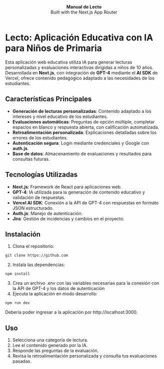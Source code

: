 <div align="center"><strong>Manual de Lecto</strong></div>
<div align="center">Built with the Next.js App Router</div>
<br />
<!-- <div align="center">
<a href="https://next-admin-dash.vercel.app/">Demo</a>
<span> · </span>
<a href="https://vercel.com/templates/next.js/admin-dashboard-tailwind-postgres-react-nextjs">Clone & Deploy</a>
<span>
</div> -->

# Lecto: Aplicación Educativa con IA para Niños de Primaria

Esta aplicación web educativa utiliza IA para generar lecturas personalizadas y evaluaciones interactivas dirigidas a niños de 10 años. Desarrollada en **Next.js**, con integración de **GPT-4** mediante el **AI SDK** de Vercel, ofrece contenido pedagógico adaptado a las necesidades de los estudiantes.

## Características Principales

- **Generación de lecturas personalizadas**: Contenido adaptado a los intereses y nivel educativo de los estudiantes.
- **Evaluaciones automáticas**: Preguntas de opción múltiple, completar espacios en blanco y respuesta abierta, con calificación automatizada.
- **Retroalimentación personalizada**: Explicaciones detalladas sobre los errores de los estudiantes.
- **Autenticación segura**: Login mediante credenciales y Google con **auth.js**.
- **Base de datos**: Almacenamiento de evaluaciones y resultados para consultas futuras.

## Tecnologías Utilizadas

- **Next.js**: Framework de React para aplicaciones web.
- **GPT-4**: IA utilizada para la generación de contenido educativo y validación de respuestas.
- **Vercel AI SDK**: Conexión a la API de GPT-4 con respuestas en formato JSON estructurado.
- **Auth.js**: Manejo de autenticación.
- **Jira**: Gestión de incidencias y cambios en el proyecto.

## Instalación
1. Clona el repositorio:
```
git clone https://github.com
```
2. Instala las dependencias:
```
npm install
```
3. Crea un archivo .env con las variables necesarias para la conexión con la API de GPT-4 y los datos de autenticación
4. Ejecuta la aplicación en modo desarrollo:
```
npm run dev
```

Debería poder ingresar a la aplicación por http://localhost:3000.

## Uso
1. Selecciona una categoría de lectura.
2. Lee el contenido generado por la IA.
3. Responde las preguntas de la evaluación.
4. Revisa la retroalimentación personalizada y consulta tus evaluaciones pasadas.
